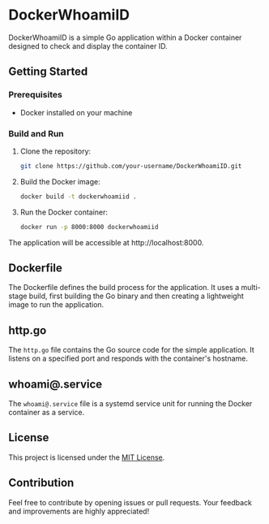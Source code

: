 # DockerWhoamiID

DockerWhoamiID is a simple Go application within a Docker container designed to check and display the container ID.

## Getting Started

### Prerequisites

- Docker installed on your machine

### Build and Run

1. Clone the repository:

   ```bash
   git clone https://github.com/your-username/DockerWhoamiID.git
   ```
2. Build the Docker image:
   ```bash
   docker build -t dockerwhoamiid .
   ```
3. Run the Docker container:
   ```bash
   docker run -p 8000:8000 dockerwhoamiid
   ```
The application will be accessible at http://localhost:8000.

## Dockerfile

The Dockerfile defines the build process for the application. It uses a multi-stage build, first building the Go binary and then creating a lightweight image to run the application.

## http.go

The `http.go` file contains the Go source code for the simple application. It listens on a specified port and responds with the container's hostname.

## whoami@.service

The `whoami@.service` file is a systemd service unit for running the Docker container as a service.

## License

This project is licensed under the [MIT License](https://opensource.org/licenses/MIT).

## Contribution

Feel free to contribute by opening issues or pull requests. Your feedback and improvements are highly appreciated!

